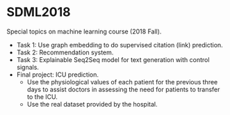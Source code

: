 # SDML2018
Special topics on machine learning course (2018 Fall).

* Task 1: Use graph embedding to do supervised citation (link) prediction.
* Task 2: Recommendation system.
* Task 3: Explainable Seq2Seq model for text generation with control signals.
* Final project: ICU prediction.
  * Use the physiological values of each patient for the previous three days to assist doctors in assessing the need for patients to transfer to the ICU.
  * Use the real dataset provided by the hospital.
